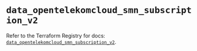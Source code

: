 # `data_opentelekomcloud_smn_subscription_v2`

Refer to the Terraform Registry for docs: [`data_opentelekomcloud_smn_subscription_v2`](https://registry.terraform.io/providers/opentelekomcloud/opentelekomcloud/1.36.43/docs/data-sources/smn_subscription_v2).
